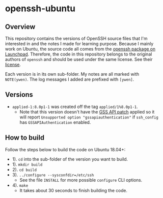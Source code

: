 # openssh-ubuntu

## Overview

This repository contains the versions of OpenSSH source files that I'm interested in and the notes I made for learning purpose. Because I mainly work on Ubuntu, the source code all comes from the [openssh package on Launchpad](https://code.launchpad.net/ubuntu/+source/openssh). Therefore, the code in this repository belongs to the original authors of `openssh` and should be used under the same license. See their [license](https://git.launchpad.net/ubuntu/+source/openssh/tree/LICENCE).

Each version is in its own sub-folder. My notes are all marked with `NOTE(ywen)`. The log messages I added are prefixed with `[ywen]`.

## Versions

- `applied-1:8.0p1-1` was created off the tag `applied/1%8.0p1-1`.
  - Note that this version doesn't have the [GSS API patch](./debian/patches/gssapi.patch) applied so it will report `Unsupported option "gssapiauthentication"` if `ssh_config` has `GSSAPIAuthentication` enabled.

## How to build

Follow the steps below to build the code on Ubuntu 18.04+:

- 1). `cd` into the sub-folder of the version you want to build.
- 1). `mkdir build`
- 2). `cd build`
- 3). `../configure --sysconfdir=/etc/ssh`
  - See the file `INSTALL` for more possible `configure` CLI options.
- 4). `make`
  - It takes about 30 seconds to finish building the code.
